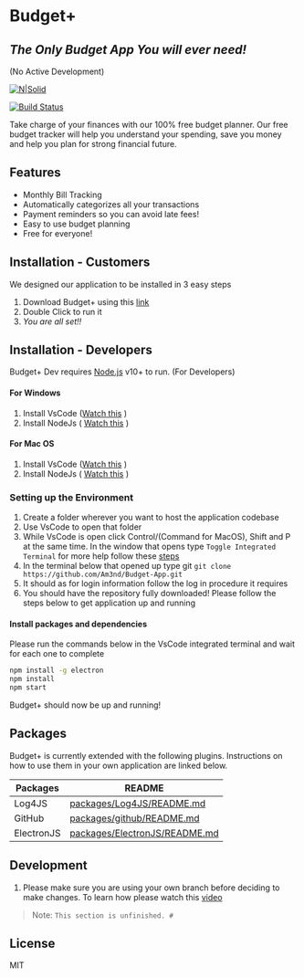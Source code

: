 # Budget+


## _The Only Budget App You will ever need!_

(No Active Development)

[![N|Solid](https://upload.wikimedia.org/wikipedia/commons/thumb/9/91/Electron_Software_Framework_Logo.svg/100px-Electron_Software_Framework_Logo.svg.png)](https://www.electronjs.org/)

[![Build Status](https://travis-ci.org/joemccann/dillinger.svg?branch=master)](https://travis-ci.org/joemccann/dillinger)

Take charge of your finances with our 100% free budget planner. Our free budget tracker will help you understand your spending, save you money and help you plan for strong financial future.
 
## Features

- Monthly Bill Tracking
- Automatically categorizes all your transactions
- Payment reminders so you can avoid late fees!
- Easy to use budget planning
- Free for everyone!

## Installation - Customers

We designed our application to be installed in 3 easy steps

1. Download Budget+ using this [link](#)
2. Double Click to run it
3. *You are all set!!*

## Installation - Developers

Budget+ Dev requires [Node.js](https://nodejs.org/) v10+ to run. (For Developers)


#### For Windows
1. Install VsCode  ([Watch this](https://www.youtube.com/watch?v=MlIzFUI1QGA) )
2. Install NodeJs ( [Watch this](https://www.youtube.com/watch?v=JINE4D0Syqw) )

#### For Mac OS
1. Install VsCode  ([Watch this](https://www.youtube.com/watch?v=tCfbi5PF1y0) )
2. Install NodeJs ( [Watch this](https://www.youtube.com/watch?v=TQks1p7xjdI) )


### Setting up the Environment
1. Create a folder wherever you want to host the application codebase
2. Use VsCode to open that folder
3. While VsCode is open click Control/(Command for MacOS), Shift and P at the same time. In the window that opens type ``` Toggle Integrated Terminal ``` for more help follow these [steps](https://code.visualstudio.com/docs/editor/integrated-terminal)
4. In the terminal below that opened up type git ```git clone https://github.com/Am3nd/Budget-App.git ```
5. It should as for login information follow the log in procedure it requires
6. You should have the repository fully downloaded! Please follow the steps below to get application up and running

#### Install packages and dependencies 
Please run the commands below in the VsCode integrated terminal and wait for each one to complete
```sh
npm install -g electron
npm install 
npm start
```

Budget+ should now be up and running!

 

## Packages

Budget+ is currently extended with the following plugins.
Instructions on how to use them in your own application are linked below.

| Packages | README |
| ------ | ------ |
| Log4JS | [packages/Log4JS/README.md][RD4JS] |
| GitHub | [packages/github/README.md][PlGh] |
| ElectronJS | [packages/ElectronJS/README.md][RDELCT] |


## Development
 
 1. Please make sure you are using your own branch before deciding to make changes. To learn how please watch this [video](https://www.youtube.com/watch?v=S7TbHDN8EXA)
> Note: `This section is unfinished. #` 

 
 
## License

MIT
 
 

[RD4JS]: <https://github.com/log4js-node/log4js-node#readme>
[PlGh]: <https://github.com/Am3nd/Budget-App/blob/master/README.md>
[RDELCT]: <https://github.com/electron/electron/blob/main/README.md>
